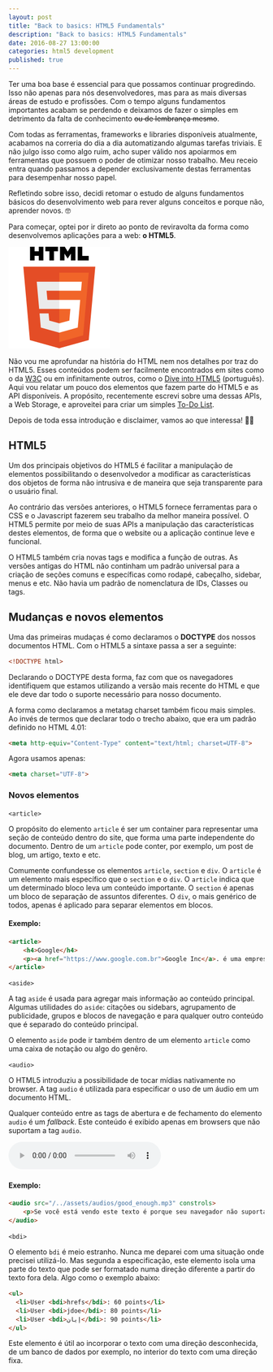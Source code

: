 ```yaml
---
layout: post
title: "Back to basics: HTML5 Fundamentals"
description: "Back to basics: HTML5 Fundamentals"
date: 2016-08-27 13:00:00
categories: html5 development
published: true
---
```


Ter uma boa base é essencial para que possamos continuar progredindo. Isso não apenas para nós desenvolvedores, mas para as mais diversas áreas de estudo e profissões. Com o tempo alguns fundamentos importantes acabam se perdendo e deixamos de fazer o simples em detrimento da falta de conhecimento ~~ou de lembrança mesmo~~. 

Com todas as ferramentas, frameworks e libraries disponíveis atualmente, acabamos na correria do dia a dia automatizando algumas tarefas triviais. E não julgo isso como algo ruim, acho super válido nos apoiarmos em ferramentas que possuem o poder de otimizar nosso trabalho. Meu receio entra quando passamos a depender exclusivamente destas ferramentas para desempenhar nosso papel. 

Refletindo sobre isso, decidi retomar o estudo de alguns fundamentos básicos do desenvolvimento web para rever alguns conceitos e porque não, aprender novos. 🤓

Para começar, optei por ir direto ao ponto de reviravolta da forma como desenvolvemos aplicações para a web: **o HTML5**. 

![](/../assets/images/HTML5.png)

Não vou me aprofundar na história do HTML nem nos detalhes por traz do HTML5. Esses conteúdos podem ser facilmente encontrados em sites como o da [W3C](https://www.w3.org/TR/html5/) ou em infinitamente outros, como o [Dive into HTML5](https://diveintohtml5.com.br/) (português). Aqui vou relatar um pouco dos elementos que fazem parte do HTML5 e as API disponíveis. A propósito, recentemente escrevi sobre uma dessas APIs, a Web Storage, e aproveitei para criar um simples [To-Do List](http://julianopadilha.com/javascript/html/how-to-build/2016/07/24/how-to-build-todo-list-with-javascript-and-web-storage.html).  

Depois de toda essa introdução e disclaimer, vamos ao que interessa! 🕵🏻

## HTML5

Um dos principais objetivos do HTML5 é facilitar a manipulação de elementos possibilitando o desenvolvedor a modificar as características dos objetos de forma não intrusiva e de maneira que seja transparente para o usuário final.
	
Ao contrário das versões anteriores, o HTML5 fornece ferramentas para o CSS e o Javascript fazerem seu trabalho da melhor maneira possível. O HTML5 permite por meio de suas APIs a manipulação das características destes elementos, de forma que o website ou a aplicação continue leve e funcional.

O HTML5 também cria novas tags e modifica a função de outras. As versões antigas do HTML não continham um padrão universal para a criação de seções comuns e específicas como rodapé, cabeçalho, sidebar, menus e etc. Não havia um padrão de nomenclatura de IDs, Classes ou tags. 

## Mudanças e novos elementos

Uma das primeiras mudaças é como declaramos o **DOCTYPE** dos nossos documentos HTML. Com o HTML5 a sintaxe passa a ser a seguinte:

```html
<!DOCTYPE html>
```

Declarando o DOCTYPE desta forma, faz com que os navegadores identifiquem que estamos utilizando a versão mais recente do HTML e que ele deve dar todo o suporte necessário para nosso documento. 


A forma como declaramos a metatag charset também ficou mais simples. Ao invés de termos que declarar todo o trecho abaixo, que era um padrão definido no HTML 4.01:

```html
<meta http-equiv="Content-Type" content="text/html; charset=UTF-8">
```

Agora usamos apenas:

```html
<meta charset="UTF-8">
```

### Novos elementos

`<article>`

O propósito do elemento `article` é ser um container para representar uma seção de conteúdo dentro do site, que forma uma parte independente do documento. Dentro de um `article` pode conter, por exemplo, um post de blog, um artigo, texto e etc.

Comumente confundesse os elementos `article`, `section` e `div`. O `article` é um elemento mais específico que o `section` e o `div`. O `article` indica que um determinado bloco leva um conteúdo importante. O `section` é apenas um bloco de separação de assuntos diferentes. O `div`, o mais genérico de todos, apenas é aplicado para separar elementos em blocos.

#### Exemplo:

```html
<article>
	<h4>Google</h4>
	<p><a href="https://www.google.com.br">Google Inc</a>. é uma empresa multinacional de serviços online e software dos Estados Unidos. O Google hospeda e desenvolve uma série de serviços e produtos baseados na internet e gera lucro principalmente através da publicidade pelo AdWords</p>
</article>
```

`<aside>`

A tag `aside` é usada para agregar mais informação ao conteúdo principal. Algumas utilidades do `aside`: citações ou sidebars, agrupamento de publicidade, grupos e blocos de navegação e para qualquer outro conteúdo que é separado do conteúdo principal.

O elemento `aside` pode ir também dentro de um elemento `article` como uma caixa de notação ou algo do genêro.


`<audio>`

O HTML5 introduziu a possibilidade de tocar mídias nativamente no browser. A tag `audio` é utilizada para especificar o uso de um áudio em um documento HTML.

Qualquer conteúdo entre as tags de abertura e de fechamento do elemento `audio` é um *fallback*. Este conteúdo é exibido apenas em browsers que não suportam a tag `audio`.

<audio src="/../assets/audios/good_enough.mp3" controls>
	<p>Se você está vendo este texto é porque seu navegador não suporta o elemento áudio. :/</p>
</audio>

#### Exemplo:

```html
<audio src="/../assets/audios/good_enough.mp3" constrols>
	<p>Se você está vendo este texto é porque seu navegador não suporta o elemento áudio.</p> //Fallback para navegadores que não suportam o elemento audio.
</audio>
```

`<bdi>`

O elemento `bdi` é meio estranho. Nunca me deparei com uma situação onde precisei utilizá-lo. Mas segunda a especificação, este elemento isola uma parte do texto que pode ser formatado numa direção diferente a partir do texto fora dela. Algo como o exemplo abaixo:

```html
<ul>
  <li>User <bdi>hrefs</bdi>: 60 points</li>
  <li>User <bdi>jdoe</bdi>: 80 points</li>
  <li>User <bdi>إيان</bdi>: 90 points</li>
</ul>
```

Este elemento é útil ao incorporar o texto com uma direção desconhecida, de um banco de dados por exemplo, no interior do texto com uma direção fixa. 